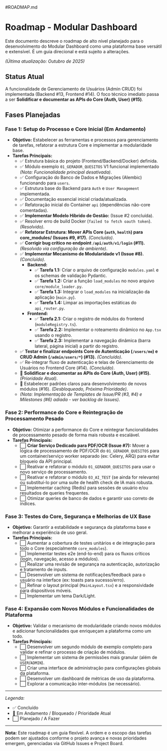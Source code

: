 #ROADMAP.md
# Roadmap - Modular Dashboard

Este documento descreve o roadmap de alto nível planejado para o desenvolvimento do Modular Dashboard como uma plataforma base versátil e extensível. É um guia direcional e está sujeito a alterações.

*(Última atualização: Outubro de 2025)*

## Status Atual

A funcionalidade de Gerenciamento de Usuários (Admin CRUD) foi implementada (Backend #13, Frontend #14). O foco técnico imediato passa a ser **Solidificar e documentar as APIs do Core (Auth, User) (#15)**.

## Fases Planejadas

### Fase 1: Setup do Processo e Core Inicial (Em Andamento)

* **Objetivo:** Estabelecer as ferramentas e processos para gerenciamento de tarefas, refatorar a estrutura Core e implementar a modularidade base.
* **Tarefas Principais:**
  * ✅ Estrutura básica do projeto (Frontend/Backend/Docker) definida.
  * ✅ Módulo exemplo `01_GERADOR_QUESITOS` V1 funcional implementado *(Nota: Funcionalidade principal desativada)*.
  * ✅ Configuração do Banco de Dados e Migrações (Alembic) funcionando para `users`.
  * ✅ Estrutura base do Backend para `Auth` e `User Management` implementada.
  * ✅ Documentação essencial inicial criada/atualizada.
  * ✅ Refatoração inicial do Container `api` (dependências não-core comentadas).
  * ✅ **Implementar Modelo Híbrido de Gestão:** (Issue #2 concluída).
  * ✅ Resolver erro de build Docker (`failed to fetch oauth token`). *(Resolvido)*.
  * ✅ **Refatorar Estrutura: Mover APIs Core (`auth`, `health`) para core_modules/ (Issues #9, #17).** *(Concluído)*.
  * ✅ **Corrigir bug crítico no endpoint `/api/auth/v1/login` (#11).** *(Resolvido via configuração de ambiente)*.
  * ✅ **Implementar Mecanismo de Modularidade v1 (Issue #8).** *(Concluído)*.
    * **Backend:**
      * ✅ **Tarefa 1.1:** Criar o arquivo de configuração `modules.yaml` e os schemas de validação Pydantic.
      * ✅ **Tarefa 1.2:** Criar a função `load_modules` no novo arquivo `core/module_loader.py`.
      * ✅ **Tarefa 1.3:** Integrar o `load_modules` na inicialização da aplicação (`main.py`).
      * ✅ **Tarefa 1.4:** Limpar as importações estáticas do `api_router.py`.
    * **Frontend:**
      * ✅ **Tarefa 2.1:** Criar o registro de módulos do frontend (`moduleRegistry.ts`).
      * ✅ **Tarefa 2.2:** Implementar o roteamento dinâmico no `App.tsx` usando o registro.
      * ✅ **Tarefa 2.3:** Implementar a navegação dinâmica (barra lateral, página inicial) a partir do registro.
  * ✅ **Testar e finalizar endpoints Core de Autenticação (`/users/me`) e CRUD Admin (`/admin/users/*`) (#13).** *(Concluído)*.
  * ✅ Re-integrar fluxo de autenticação e telas de Gerenciamento de Usuários no Frontend Core (#14). *(Concluído)*.
  * 🚧 **Solidificar e documentar as APIs do Core (Auth, User) (#15).** *(Prioridade Atual)*.
  * 🚧 Estabelecer padrões claros para desenvolvimento de novos módulos (#16). *(Desbloqueado, Próxima Prioridade)*.
  * *(Nota: Implementação de Templates de Issue/PR (#3, #4) e Milestones (#6) adiada - ver backlog de Issues)*.

### Fase 2: Performance do Core e Reintegração de Processamento Pesado

* **Objetivo:** Otimizar a performance do Core e reintegrar funcionalidades de processamento pesado de forma mais robusta e escalável.
* **Tarefas Principais:**
  * ⬜ **Criar Serviço Dedicado para PDF/OCR (Issue #7):** Mover a lógica de processamento de PDF/OCR do `01_GERADOR_QUESITOS` para um container/serviço worker separado (ex: Celery, ARQ) para evitar bloqueio da API principal.
  * ⬜ Reativar e refatorar o módulo `01_GERADOR_QUESITOS` para usar o novo serviço de processamento.
  * ⬜ Reativar e refatorar o módulo `03_AI_TEST` (se ainda for relevante) ou substituí-lo por uma suíte de health check de IA mais robusta.
  * ⬜ Implementar caching (Redis) para sessões de usuário e/ou resultados de queries frequentes.
  * ⬜ Otimizar queries de banco de dados e garantir uso correto de índices.

### Fase 3: Testes do Core, Segurança e Melhorias de UX Base

* **Objetivo:** Garantir a estabilidade e segurança da plataforma base e melhorar a experiência de uso geral.
* **Tarefas Principais:**
  * ⬜ Aumentar a cobertura de testes unitários e de integração para todo o Core (especialmente `core_modules`).
  * ⬜ Implementar testes e2e (end-to-end) para os fluxos críticos (login, navegação, acesso a módulos).
  * ⬜ Realizar uma revisão de segurança na autenticação, autorização e tratamento de inputs.
  * ⬜ Desenvolver um sistema de notificações/feedback para o usuário na interface (ex: toasts para sucesso/erro).
  * ⬜ Refinar o layout principal (`MainLayout.tsx`) e a responsividade para dispositivos móveis.
  * ⬜ Implementar um tema Dark/Light.

### Fase 4: Expansão com Novos Módulos e Funcionalidades de Plataforma

* **Objetivo:** Validar o mecanismo de modularidade criando novos módulos e adicionar funcionalidades que enriqueçam a plataforma como um todo.
* **Tarefas Principais:**
  * ⬜ Desenvolver um segundo módulo de exemplo completo para validar e refinar o processo de criação de módulos.
  * ⬜ Implementar um sistema de permissões mais granular (além de `USER`/`ADMIN`).
  * ⬜ Criar uma interface de administração para configurações globais da plataforma.
  * ⬜ Desenvolver um dashboard de métricas de uso da plataforma.
  * ⬜ Explorar a comunicação inter-módulos (se necessário).

---
*Legenda:*
* ✅ Concluído
* 🚧 Em Andamento / Bloqueado / Prioridade Atual
* ⬜ Planejado / A Fazer
---

**Nota:** Este roadmap é um guia flexível. A ordem e o escopo das tarefas podem ser ajustados conforme o projeto avança e novas prioridades emergem, gerenciadas via GitHub Issues e Project Board.
